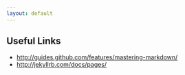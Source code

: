 ```yaml
---
layout: default
---
```

## Useful Links
* http://guides.github.com/features/mastering-markdown/
* http://jekyllrb.com/docs/pages/
